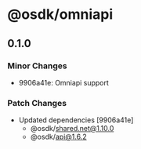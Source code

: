 # @osdk/omniapi

## 0.1.0

### Minor Changes

- 9906a41e: Omniapi support

### Patch Changes

- Updated dependencies [9906a41e]
  - @osdk/shared.net@1.10.0
  - @osdk/api@1.6.2
